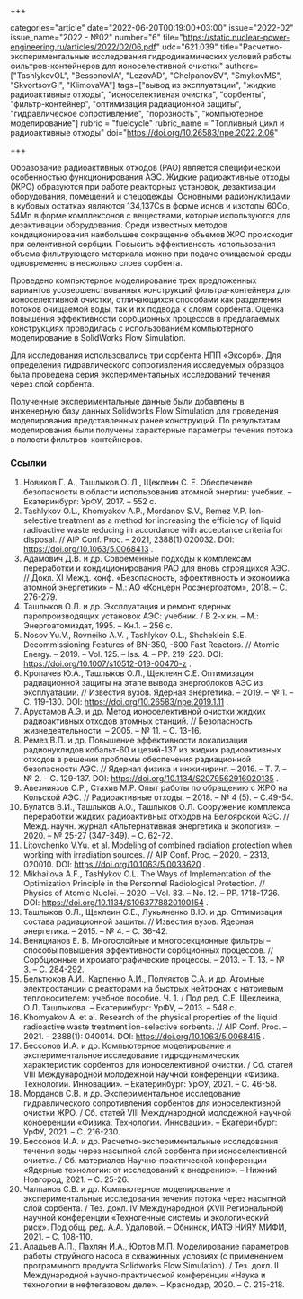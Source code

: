 +++

categories="article"
date="2022-06-20T00:19:00+03:00"
issue="2022-02"
issue_name="2022 - №02"
number="6"
file="https://static.nuclear-power-engineering.ru/articles/2022/02/06.pdf"
udc="621.039"
title="Расчетно-экспериментальные исследования гидродинамических условий работы фильтров-контейнеров для ионоселективной очистки"
authors=["TashlykovOL", "BessonovIA", "LezovAD", "ChelpanovSV", "SmykovMS", "SkvortsovGI", "KlimovaVA"]
tags=["вывод из эксплуатации", "жидкие радиоактивные отходы", "ионоселективная очистка", "сорбенты", "фильтр-контейнер", "оптимизация радиационной защиты", "гидравлическое сопротивление", "порозность", "компьютерное моделирование"]
rubric = "fuelcycle"
rubric_name = "Топливный цикл и радиоактивные отходы"
doi="https://doi.org/10.26583/npe.2022.2.06"

+++

Образование радиоактивных отходов (РАО) является специфической особенностью функционирования АЭС. Жидкие радиоактивные отходы (ЖРО) образуются при работе реакторных установок, дезактивации оборудования, помещений и спецодежды. Основными радионуклидами в кубовых остатках являются 134,137Cs в форме ионов и изотопы 60Co, 54Mn в форме комплексонов с веществами, которые используются для дезактивации оборудования. Среди известных методов кондиционирования наибольшее сокращение объемов ЖРО происходит при селективной сорбции. Повысить эффективность использования объема фильтрующего материала можно при подаче очищаемой среды одновременно в несколько слоев сорбента.

Проведено компьютерное моделирование трех предложенных вариантов усовершенствованных конструкций фильтра-контейнера для ионоселективной очистки, отличающихся способами как разделения потоков очищаемой воды, так и их подвода к слоям сорбента. Оценка повышения эффективности сорбционных процессов в предлагаемых конструкциях проводилась с использованием компьютерного моделирование в SolidWorks Flow Simulation.

Для исследования использовались три сорбента НПП «Эксорб». Для определения гидравлического сопротивления исследуемых образцов была проведена серия экспериментальных исследований течения через слой сорбента.

Полученные экспериментальные данные были добавлены в инженерную базу данных Solidworks Flow Simulation для проведения моделирования представленных ранее конструкций. По результатам моделирования были получены характерные параметры течения потока в полости фильтров-контейнеров.

### Ссылки

1. Новиков Г. А., Ташлыков О. Л., Щеклеин С. Е. Обеспечение безопасности в области использования атомной энергии: учебник. – Екатеринбург: УрФУ, 2017. – 552 с.
2. Tashlykov O.L., Khomyakov A.P., Mordanov S.V., Remez V.P. Ion-selective treatment as a method for increasing the efficiency of liquid radioactive waste reducing in accordance with acceptance criteria for disposal. // AIP Conf. Proc. – 2021, 2388(1):020032. DOI: https://doi.org/10.1063/5.0068413 .
3. Адамович Д.В. и др. Современные подходы к комплексам переработки и кондиционирования РАО для вновь строящихся АЭС. // Докл. XI Межд. конф. «Безопасность, эффективность и экономика атомной энергетики» – М.: АО «Концерн Росэнергоатом», 2018. – С. 276-279.
4. Ташлыков О.Л. и др. Эксплуатация и ремонт ядерных паропроизводящих установок АЭС: учебник. / В 2-х кн. – М.: Энергоатомиздат, 1995. – Кн.1. – 256 с.
5. Nosov Yu.V., Rovneiko A.V. , Tashlykov O.L., Shcheklein S.E. Decommissioning Features of BN-350, -600 Fast Reactors. // Atomic Energy. – 2019. – Vol. 125. – Iss. 4. – PP. 219-223. DOI: https://doi.org/10.1007/s10512-019-00470-z .
6. Кропачев Ю.А., Ташлыков О.Л., Щеклеин С.Е. Оптимизация радиационной защиты на этапе вывода энергоблоков АЭС из эксплуатации. // Известия вузов. Ядерная энергетика. – 2019. – № 1. – С. 119-130. DOI: https://doi.org/10.26583/npe.2019.1.11 .
7. Арустамов А.Э. и др. Метод ионоселективной очистки жидких радиоактивных отходов атомных станций. // Безопасность жизнедеятельности. – 2005. – № 11. – С. 13-16.
8. Ремез В.П. и др. Повышение эффективности локализации радионуклидов кобальт-60 и цезий-137 из жидких радиоактивных отходов в решении проблемы обеспечения радиационной безопасности АЭС. // Ядерная физика и инжиниринг. – 2016. – Т. 7. – № 2. – С. 129-137. DOI: https://doi.org/10.1134/S2079562916020135 .
9. Авезниязов С.Р., Стахив М.Р. Опыт работы по обращению с ЖРО на Кольской АЭС. // Радиоактивные отходы. – 2018. – № 4 (5). – С.49-54.
10. Булатов В.И., Ташлыков А.О., Ташлыков О.Л. Сооружение комплекса переработки жидких радиоактивных отходов на Белоярской АЭС. // Межд. научн. журнал «Альтернативная энергетика и экология». – 2020. – № 25-27 (347-349). – С. 62-72.
11. Litovchenko V.Yu. et al. Modeling of combined radiation protection when working with irradiation sources. // AIP Conf. Proc. – 2020. – 2313, 020010. DOI: https://doi.org/10.1063/5.0033620 .
12. Mikhailova A.F., Tashlykov O.L. The Ways of Implementation of the Optimization Principle in the Personnel Radiological Protection. // Physics of Atomic Nuclei. – 2020. – Vol. 83. – No. 12. – PP. 1718-1726. DOI: https://doi.org/10.1134/S1063778820100154 .
13. Ташлыков О.Л., Щеклеин С.Е., Лукьяненко В.Ю. и др. Оптимизация состава радиационной защиты. // Известия вузов. Ядерная энергетика. – 2015. – № 4. – С. 36-42.
14. Веницианов Е. В. Многослойные и многосекционные фильтры – способы повышения эффективности сорбционных процессов. // Сорбционные и хроматографические процессы. – 2013. – Т. 13. – № 3. – С. 284-292.
15. Бельтюков А.И., Карпенко А.И., Полуяктов С.А. и др. Атомные электростанции с реакторами на быстрых нейтронах с натриевым теплоносителем: учебное пособие. Ч. 1. / Под ред. С.Е. Щеклеина, О.Л. Ташлыкова. – Екатеринбург: УрФУ, – 2013. – 548 с.
16. Khomyakov A. et al. Research of the physical properties of the liquid radioactive waste treatment ion-selective sorbents. // AIP Conf. Proc. – 2021. – 2388(1): 040014. DOI: https://doi.org/10.1063/5.0068415 .
17. Бессонов И.А. и др. Компьютерное моделирование и экспериментальное исследование гидродинамических характеристик сорбентов для ионоселективной очистки. / Сб. статей VIII Международной молодежной научной конференции «Физика. Технологии. Инновации». – Екатеринбург: УрФУ, 2021. – С. 46-58.
18. Морданов С.В. и др. Экспериментальное исследование гидравлического сопротивления сорбентов для ионоселективной очистки ЖРО. / Сб. статей VIII Международной молодежной научной конференции «Физика. Технологии. Инновации». – Екатеринбург: УрФУ, 2021. – С. 216-230.
19. Бессонов И.А. и др. Расчетно-экспериментальные исследования течения воды через насыпной слой сорбента при ионоселективной очистке. / Сб. материалов Научно-практической конференции «Ядерные технологии: от исследований к внедрению». – Нижний Новгород, 2021. – С. 25-26.
20. Чалпанов С.В. и др. Компьютерное моделирование и экспериментальные исследования течения потока через насыпной слой сорбента. / Тез. докл. IV Международной (XVII Региональной) научной конференции «Техногенные системы и экологический риск». Под общ. ред. А.А. Удаловой. – Обнинск, ИАТЭ НИЯУ МИФИ, 2021. – С. 108-110.
21. Аладьев А.П., Пахлян И.А., Юртов М.П. Моделирование параметров работы струйного насоса в скважинных условиях (с применением программного продукта Solidworks Flow Simulation). / Тез. докл. II Международной научно-практической конференции «Наука и технологии в нефтегазовом деле». – Краснодар, 2020. – С. 215-218.